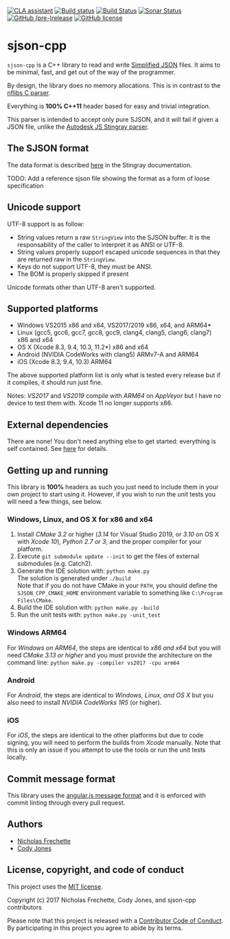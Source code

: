 [![CLA assistant](https://cla-assistant.io/readme/badge/nfrechette/sjson-cpp)](https://cla-assistant.io/nfrechette/sjson-cpp)
[![Build status](https://ci.appveyor.com/api/projects/status/oynd3x3d9umjaruf/branch/develop?svg=true)](https://ci.appveyor.com/project/nfrechette/sjson-cpp)
[![Build Status](https://travis-ci.org/nfrechette/sjson-cpp.svg?branch=develop)](https://travis-ci.org/nfrechette/sjson-cpp)
[![Sonar Status](https://sonarcloud.io/api/project_badges/measure?project=nfrechette_sjson-cpp&metric=alert_status)](https://sonarcloud.io/dashboard?id=nfrechette_sjson-cpp)
[![GitHub (pre-)release](https://img.shields.io/github/release/nfrechette/sjson-cpp/all.svg)](https://github.com/nfrechette/sjson-cpp/releases)
[![GitHub license](https://img.shields.io/badge/license-MIT-blue.svg)](https://raw.githubusercontent.com/nfrechette/sjson-cpp/master/LICENSE)

# sjson-cpp

`sjson-cpp` is a C++ library to read and write [Simplified JSON](http://help.autodesk.com/view/Stingray/ENU/?guid=__stingray_help_managing_content_sjson_html) files.
It aims to be minimal, fast, and get out of the way of the programmer.

By design, the library does no memory allocations. This is in contrast to the [nflibs C parser](https://github.com/niklasfrykholm/nflibs).

Everything is **100% C++11** header based for easy and trivial integration.

This parser is intended to accept only pure SJSON, and it will fail if given a JSON file, unlike the [Autodesk JS Stingray parser](https://github.com/Autodesk/sjson).

## The SJSON format

The data format is described [here](http://help.autodesk.com/view/Stingray/ENU/?guid=__stingray_help_managing_content_sjson_html) in the Stingray documentation.

TODO: Add a reference sjson file showing the format as a form of loose specification

## Unicode support

UTF-8 support is as follow:

*  String values return a raw `StringView` into the SJSON buffer. It is the responsability of the caller to interpret it as ANSI or UTF-8.
*  String values properly support escaped unicode sequences in that they are returned raw in the `StringView`.
*  Keys do not support UTF-8, they must be ANSI.
*  The BOM is properly skipped if present

Unicode formats other than UTF-8 aren't supported.

## Supported platforms

*  Windows VS2015 x86 and x64, VS2017/2019 x86, x64, and ARM64*
*  Linux (gcc5, gcc6, gcc7, gcc8, gcc9, clang4, clang5, clang6, clang7) x86 and x64
*  OS X (Xcode 8.3, 9.4, 10.3, 11.2*) x86 and x64
*  Android (NVIDIA CodeWorks with clang5) ARMv7-A and ARM64
*  iOS (Xcode 8.3, 9.4, 10.3) ARM64

The above supported platform list is only what is tested every release but if it compiles, it should run just fine.

Notes: *VS2017* and *VS2019* compile with *ARM64* on *AppVeyor* but I have no device to test them with. Xcode 11 no longer supports x86.

## External dependencies

There are none! You don't need anything else to get started: everything is self contained.
See [here](./external) for details.

## Getting up and running

This library is **100%** headers as such you just need to include them in your own project to start using it. However, if you wish to run the unit tests you will need a few things, see below.

### Windows, Linux, and OS X for x86 and x64

1. Install *CMake 3.2* or higher (*3.14* for Visual Studio 2019, or *3.10* on OS X with *Xcode 10*), *Python 2.7 or 3*, and the proper compiler for your platform.
2. Execute `git submodule update --init` to get the files of external submodules (e.g. Catch2).
3. Generate the IDE solution with: `python make.py`  
   The solution is generated under `./build`  
   Note that if you do not have CMake in your `PATH`, you should define the `SJSON_CPP_CMAKE_HOME` environment variable to something like `C:\Program Files\CMake`.
4. Build the IDE solution with: `python make.py -build`
5. Run the unit tests with: `python make.py -unit_test`

### Windows ARM64

For *Windows on ARM64*, the steps are identical to *x86 and x64* but you will need *CMake 3.13 or higher* and you must provide the architecture on the command line: `python make.py -compiler vs2017 -cpu arm64`

### Android

For *Android*, the steps are identical to *Windows, Linux, and OS X* but you also need to install *NVIDIA CodeWorks 1R5* (or higher).

### iOS

For *iOS*, the steps are identical to the other platforms but due to code signing, you will need to perform the builds from *Xcode* manually. Note that this is only an issue if you attempt to use the tools or run the unit tests locally.

## Commit message format

This library uses the [angular.js message format](https://github.com/angular/angular.js/blob/master/DEVELOPERS.md#commits) and it is enforced with commit linting through every pull request.

## Authors

*  [Nicholas Frechette](https://github.com/nfrechette)
*  [Cody Jones](https://github.com/CodyDWJones)

## License, copyright, and code of conduct

This project uses the [MIT license](LICENSE).

Copyright (c) 2017 Nicholas Frechette, Cody Jones, and sjson-cpp contributors

Please note that this project is released with a [Contributor Code of Conduct](CODE_OF_CONDUCT.md). By participating in this project you agree to abide by its terms.
